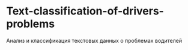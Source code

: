 # Text-classification-of-drivers-problems
Анализ и классификация текстовых данных о проблемах водителей
